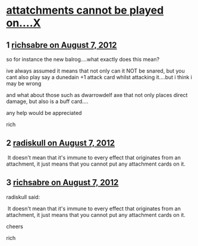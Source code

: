 # [attatchments cannot be played on….X](https://community.fantasyflightgames.com/topic/68726-attatchments-cannot-be-played-on%E2%80%A6x/)

## 1 [richsabre on August 7, 2012](https://community.fantasyflightgames.com/topic/68726-attatchments-cannot-be-played-on%E2%80%A6x/?do=findComment&comment=670043)

so for instance the new balrog….what exactly does this mean?

ive always assumed it means that not only can it NOT be snared, but you cant also play say a dunedain +1 attack card whilst attacking it….but i think i may be wrong

and what about those such as dwarrowdelf axe that not only places direct damage, but also is a buff card….

any help would be appreciated

rich

## 2 [radiskull on August 7, 2012](https://community.fantasyflightgames.com/topic/68726-attatchments-cannot-be-played-on%E2%80%A6x/?do=findComment&comment=670057)

 It doesn't mean that it's immune to every effect that originates from an attachment, it just means that you cannot put any attachment cards on it.

## 3 [richsabre on August 7, 2012](https://community.fantasyflightgames.com/topic/68726-attatchments-cannot-be-played-on%E2%80%A6x/?do=findComment&comment=670060)

radiskull said:

 It doesn't mean that it's immune to every effect that originates from an attachment, it just means that you cannot put any attachment cards on it.



cheers

rich

